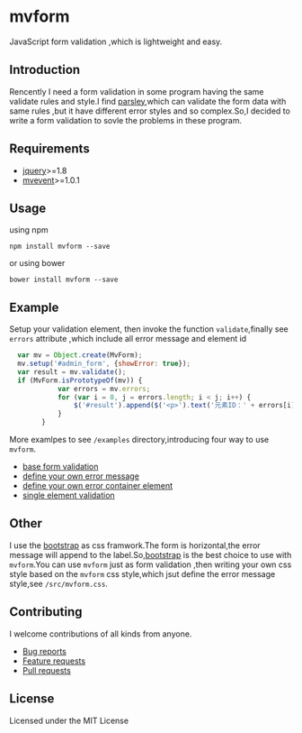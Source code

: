 # mvform

 JavaScript form validation ,which is lightweight and easy.
 
## Introduction

Rencently I need a form validation in some program having the same validate rules and style.I find [parsley](http://parsleyjs.org/),which can validate the form data with same rules ,but it have different error styles and so complex.So,I decided to write a form validation to sovle the problems in these program.

## Requirements
* [jquery](https://github.com/jquery/jquery)>=1.8 
* [mvevent](https://github.com/snayan/mvevent)>=1.0.1

## Usage
using npm 

`npm install mvform --save` 

or using bower 

`bower install mvform --save`

## Example
Setup your validation element, then invoke the function `validate`,finally see `errors` attribute ,which include all error message and element id

```javascript
  var mv = Object.create(MvForm);
  mv.setup('#admin_form', {showError: true});
  var result = mv.validate();
  if (MvForm.isPrototypeOf(mv)) {
            var errors = mv.errors;
            for (var i = 0, j = errors.length; i < j; i++) {
                $('#result').append($('<p>').text('元素ID：' + errors[i].id + '；错误消息：' + errors[i].msg))
            }
        }
```

More examlpes to see `/examples` directory,introducing four way to use `mvform`.

* [base form validation](https://github.com/snayan/mvform/blob/master/examples/01_base.html)
* [define your own error message](https://github.com/snayan/mvform/blob/master/examples/02_your-msg.html)
* [define your own error container element](https://github.com/snayan/mvform/blob/master/examples/03_your-error-container.html)
* [single element validation](https://github.com/snayan/mvform/blob/master/examples/04_validate-an-input.html)

## Other
I use the [bootstrap](http://getbootstrap.com/) as css framwork.The form is horizontal,the error message will append to the label.So,[bootstrap](http://getbootstrap.com/) is the best choice to use with `mvform`.You can use `mvform` just as form validation ,then writing your own css style based on the `mvform` css style,which jsut define the error message style,see `/src/mvform.css`. 

## Contributing
I welcome contributions of all kinds from anyone.

* [Bug reports](https://github.com/snayan/mvform/issues)
* [Feature requests](https://github.com/snayan/mvform/issues)
* [Pull requests](https://github.com/snayan/mvform/pulls)

## License
Licensed under the MIT License